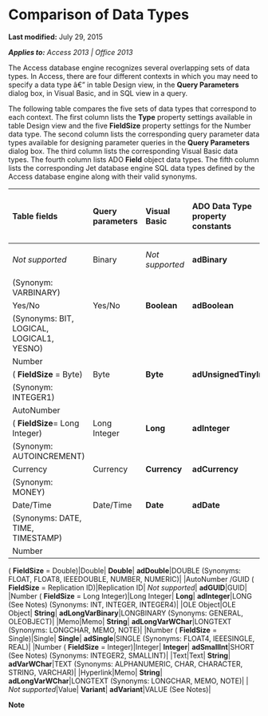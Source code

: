 
# Comparison of Data Types

 **Last modified:** July 29, 2015

 _**Applies to:** Access 2013 | Office 2013_

The Access database engine recognizes several overlapping sets of data types. In Access, there are four different contexts in which you may need to specify a data type â€” in table Design view, in the  **Query Parameters** dialog box, in Visual Basic, and in SQL view in a query.

The following table compares the five sets of data types that correspond to each context. The first column lists the  **Type** property settings available in table Design view and the five **FieldSize** property settings for the Number data type. The second column lists the corresponding query parameter data types available for designing parameter queries in the **Query Parameters** dialog box. The third column lists the corresponding Visual Basic data types. The fourth column lists ADO **Field** object data types. The fifth column lists the corresponding Jet database engine SQL data types defined by the Access database engine along with their valid synonyms.


|**Table fields**|**Query parameters**|**Visual Basic**|**ADO Data Type property constants**|**Access database engine SQL and synonyms**|
|:-----|:-----|:-----|:-----|:-----|
| _Not supported_|Binary| _Not supported_| **adBinary**|BINARY (See Notes)
 (Synonym: VARBINARY)|
|Yes/No|Yes/No| **Boolean**| **adBoolean**|BOOLEAN
 (Synonyms: BIT, LOGICAL, LOGICAL1, YESNO)|
|Number
 ( **FieldSize** = Byte)|Byte| **Byte**| **adUnsignedTinyInt**|BYTE
 (Synonym: INTEGER1)|
|AutoNumber
 ( **FieldSize**= Long Integer)|Long Integer| **Long**| **adInteger**|COUNTER
 (Synonym: AUTOINCREMENT)|
|Currency|Currency| **Currency**| **adCurrency**|CURRENCY
 (Synonym: MONEY)|
|Date/Time|Date/Time| **Date**| **adDate**|DATETIME
 (Synonyms: DATE, TIME, TIMESTAMP)|
|Number
 ( **FieldSize** =
 Double)|Double| **Double**| **adDouble**|DOUBLE
 (Synonyms: FLOAT, FLOAT8, IEEEDOUBLE, NUMBER, NUMERIC)|
|AutoNumber /GUID ( **FieldSize** =
 Replication ID)|Replication ID| _Not supported_| **adGUID**|GUID|
|Number
 ( **FieldSize** =
 Long Integer)|Long Integer| **Long**| **adInteger**|LONG (See Notes)
 (Synonyms: INT, INTEGER, INTEGER4)|
|OLE Object|OLE Object| **String**| **adLongVarBinary**|LONGBINARY
 (Synonyms: GENERAL, OLEOBJECT)|
|Memo|Memo| **String**| **adLongVarWChar**|LONGTEXT
 (Synonyms: LONGCHAR, MEMO, NOTE)|
|Number
 ( **FieldSize** =
 Single)|Single| **Single**| **adSingle**|SINGLE
 (Synonyms: FLOAT4, IEEESINGLE, REAL)|
|Number
 ( **FieldSize** =
 Integer)|Integer| **Integer**| **adSmallInt**|SHORT (See Notes)
 (Synonyms: INTEGER2, SMALLINT)|
|Text|Text| **String**| **adVarWChar**|TEXT
 (Synonyms: ALPHANUMERIC, CHAR, CHARACTER, STRING, VARCHAR)|
|Hyperlink|Memo| **String**| **adLongVarWChar**|LONGTEXT
 (Synonyms: LONGCHAR, MEMO, NOTE)|
| _Not supported_|Value| **Variant**| **adVariant**|VALUE (See Notes)|

 **Note**  


